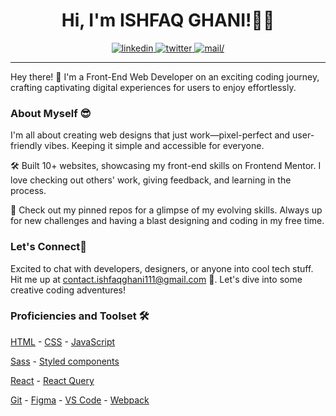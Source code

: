 <h1 align="center">Hi, I'm ISHFAQ GHANI!👋🙂</h1>

<div align="center">
<a href="https://www.linkedin.com/in/iishfooghani">
<img src=https://img.shields.io/badge/linkedin-%2300acee.svg?color=405DE6&style=for-the-badge&logo=linkedin&logoColor=white alt=linkedin />
</a>
<a href="https://www.facebook.com/ishfooghani">
<img src=https://img.shields.io/badge/facebook-%2300acee.svg?color=1DA1F2&style=for-the-badge&logo=facebook&logoColor=white alt=twitter />
</a>
<a href="mailto:contact.ishfaqghani111gmail.com" target="_blank">
<img src="https://img.shields.io/badge/Gmail-D14836?style=for-the-badge&logo=gmail&logoColor=white" alt=mail/>
</a>
</div>
  
<hr />

Hey there! 🚀 I'm a Front-End Web Developer on an exciting coding journey, crafting captivating digital experiences for users to enjoy effortlessly.

### About Myself 😎
I'm all about creating web designs that just work—pixel-perfect and user-friendly vibes. Keeping it simple and accessible for everyone.

🛠️ Built 10+ websites, showcasing my front-end skills on Frontend Mentor. I love checking out others' work, giving feedback, and learning in the process.

👀 Check out my pinned repos for a glimpse of my evolving skills. Always up for new challenges and having a blast designing and coding in my free time.

### Let's Connect🤝
Excited to chat with developers, designers, or anyone into cool tech stuff. Hit me up at contact.ishfaqghani111@gmail.com 💌. Let's dive into some creative coding adventures!

### Proficiencies and Toolset 🛠️

[HTML](https://developer.mozilla.org/en-US/docs/Web/html) - [CSS](https://developer.mozilla.org/en-US/docs/Web/css) - [JavaScript](https://developer.mozilla.org/en-US/docs/Web/javascript)

[Sass](https://sass-lang.com/)  - [Styled components](https://styled-components.com/)

[React](https://react.dev/) - [React Query](https://tanstack.com/query/latest/) 

[Git](https://git-scm.com/) - [Figma](https://www.figma.com/) - [VS Code](https://code.visualstudio.com/) - [Webpack](https://webpack.js.org/) 

<br/>
